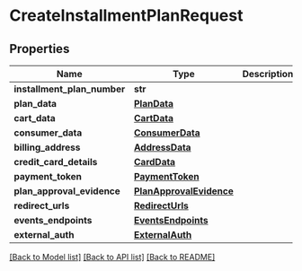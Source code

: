 # CreateInstallmentPlanRequest

## Properties
Name | Type | Description | Notes
------------ | ------------- | ------------- | -------------
**installment_plan_number** | **str** |  | [optional] 
**plan_data** | [**PlanData**](PlanData.md) |  | [optional] 
**cart_data** | [**CartData**](CartData.md) |  | [optional] 
**consumer_data** | [**ConsumerData**](ConsumerData.md) |  | [optional] 
**billing_address** | [**AddressData**](AddressData.md) |  | [optional] 
**credit_card_details** | [**CardData**](CardData.md) |  | [optional] 
**payment_token** | [**PaymentToken**](PaymentToken.md) |  | [optional] 
**plan_approval_evidence** | [**PlanApprovalEvidence**](PlanApprovalEvidence.md) |  | [optional] 
**redirect_urls** | [**RedirectUrls**](RedirectUrls.md) |  | [optional] 
**events_endpoints** | [**EventsEndpoints**](EventsEndpoints.md) |  | [optional] 
**external_auth** | [**ExternalAuth**](ExternalAuth.md) |  | [optional] 

[[Back to Model list]](../README.md#documentation-for-models) [[Back to API list]](../README.md#documentation-for-api-endpoints) [[Back to README]](../README.md)


